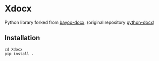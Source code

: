 Xdocx
==========

Python library forked from [bayoo-docx](https://github.com/BayooG/bayoo-docx).
(original repository [python-docx](https://github.com/python-openxml/python-docx))



Installation
------------

```
cd Xdocx
pip install .
```

